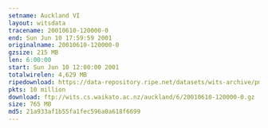 ```yaml
---
setname: Auckland VI
layout: witsdata
tracename: 20010610-120000-0
end: Sun Jun 10 17:59:59 2001
originalname: 20010610-120000-0
gzsize: 215 MB
len: 6:00:00
start: Sun Jun 10 12:00:00 2001
totalwirelen: 4,629 MB
ripedownload: https://data-repository.ripe.net/datasets/wits-archive/pma/long/auck/6//20010610-120000-0.gz
pkts: 10 million
download: ftp://wits.cs.waikato.ac.nz/auckland/6/20010610-120000-0.gz
size: 765 MB
md5: 21a933af1b55fa1fec596a0a618f6699
---
```

